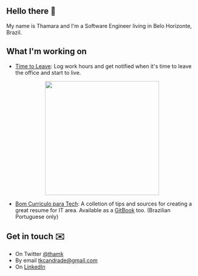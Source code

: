 ## Hello there 👋

My name is Thamara and I'm a Software Engineer living in Belo Horizonte, Brazil.

## What I'm working on 

- [Time to Leave](https://github.com/thamara/time-to-leave): Log work hours and get notified when it's time to leave the office and start to live.

<p align="center">
  <img height="300" src="https://user-images.githubusercontent.com/846063/67172751-f0120b80-f392-11e9-885c-bf2c4c4096c4.png">
</p>

- [Bom Curriculo para Tech](https://github.com/thamara/bomcurriculoparatech): A colletion of tips and sources for creating a great resume for IT area. Available as a [GitBook](https://thamara.gitbook.io/bomcurriculoparatech/) too. (Brazilian Portuguese only)

## Get in touch ✉️

- On Twitter [@thamk](https://twitter.com/thamyk)
- By email tkcandrade@gmail.com
- On [LinkedIn](https://www.linkedin.com/in/thamara-andrade/)
